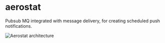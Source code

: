# aerostat

Pubsub MQ integrated with message delivery, for creating scheduled push notifications.

![Aerostat architecture](http://i.imgur.com/1RRgHzV.png)

